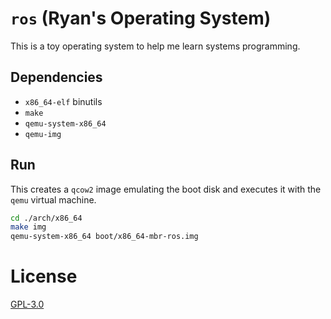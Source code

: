 # `ros` (Ryan's Operating System)

This is a toy operating system to help me learn systems programming.

## Dependencies

- `x86_64-elf` binutils
- `make`
- `qemu-system-x86_64`
- `qemu-img`

## Run

This creates a `qcow2` image emulating the boot disk and executes it with the `qemu` virtual machine.

```bash
cd ./arch/x86_64
make img
qemu-system-x86_64 boot/x86_64-mbr-ros.img
```

# License

[GPL-3.0](./LICENSE)
